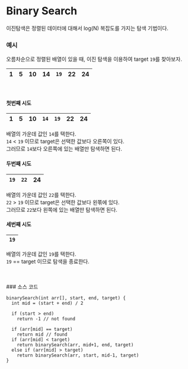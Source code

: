 Binary Search
===
이진탐색은 정렬된 데이터에 대해서 log(N) 복잡도를 가지는 탐색 기법이다. 


### 예시   

오름차순으로 정렬된 배열이 있을 때, 이진 탐색을 이용하여 target `19`를 찾아보자.   

| 1  | 5  | 10  | 14  | `19`  | 22  | 24  |
|---|---|---|---|---|---|---|   
<br/>

#### 첫번째 시도   

| 1  | 5  | 10  | `14`  | `19`  | 22  | 24  |
|---|---|---|---|---|---|---|  



배열의 가운데 값인 `14`를 택한다.   
`14` < `19` 이므로 target은 선택한 값보다 오른쪽이 있다.    
그러므로 `14`보다 오른쪽에 있는 배열만 탐색하면 된다.     


#### 두번째 시도  
| `19`  | `22`  | 24  |
|---|---|---|   


배열의 가운데 값인 `22`를 택한다.    
`22` > `19` 이므로 target은 선택한 값보다 왼쪾에 있다.    
그러므로 `22`보다 왼쪽에 있는 배열만 탐색하면 된다.    


#### 세번째 시도   
| `19`  |
|---|    


배열의 가운데 값인 `19`를 택한다.   
`19` == target 이므로 탐색을 종료한다.    

     
<br/>
<br/>
### 소스 코드

```
binarySearch(int arr[], start, end, target) {
  int mid = (start + end) / 2
  
  if (start > end)
    return -1 // not found
  
  if (arr[mid] == target)
    return mid // found
  if (arr[mid] < target)
    return binarySearch(arr, mid+1, end, target)
  else if (arr[mid] > target)
    return binarySearch(arr, start, mid-1, target)
}
```
